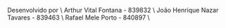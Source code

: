 Desenvolvido por \\
Arthur Vital Fontana - 839832 \\
João Henrique Nazar Tavares - 839463 \\
Rafael Mele Porto - 840897 \\
